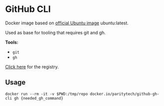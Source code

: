 # GitHub CLI

Docker image based on [official Ubuntu image](https://hub.docker.com/_/ubuntu) ubuntu:latest.

Used as base for tooling that requires git and gh.

**Tools:**

- `git`
- `gh`

[Click here](https://hub.docker.com/repository/docker/paritytech/github-gh-cli) for the registry.

## Usage

```
docker run --rm -it -v $PWD:/tmp/repo docker.io/paritytech/github-gh-cli gh {needed_gh_command}
```
